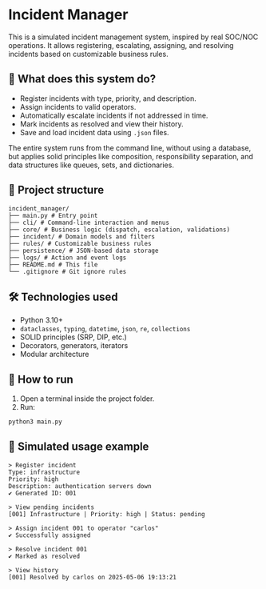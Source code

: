 # Incident Manager

This is a simulated incident management system, inspired by real SOC/NOC operations. It allows registering, escalating, assigning, and resolving incidents based on customizable business rules.

## 🎯 What does this system do?

- Register incidents with type, priority, and description.
- Assign incidents to valid operators.
- Automatically escalate incidents if not addressed in time.
- Mark incidents as resolved and view their history.
- Save and load incident data using `.json` files.

The entire system runs from the command line, without using a database, but applies solid principles like composition, responsibility separation, and data structures like queues, sets, and dictionaries.

## 🧱 Project structure

```
incident_manager/
├── main.py # Entry point
├── cli/ # Command-line interaction and menus
├── core/ # Business logic (dispatch, escalation, validations)
├── incident/ # Domain models and filters
├── rules/ # Customizable business rules
├── persistence/ # JSON-based data storage
├── logs/ # Action and event logs
├── README.md # This file 
└── .gitignore # Git ignore rules
```


## 🛠️ Technologies used

- Python 3.10+
- `dataclasses`, `typing`, `datetime`, `json`, `re`, `collections`
- SOLID principles (SRP, DIP, etc.)
- Decorators, generators, iterators
- Modular architecture

## 🚀 How to run

1. Open a terminal inside the project folder.
2. Run:

```bash
python3 main.py

```

## 🧪 Simulated usage example

```
> Register incident
Type: infrastructure
Priority: high
Description: authentication servers down
✔ Generated ID: 001

> View pending incidents
[001] Infrastructure | Priority: high | Status: pending

> Assign incident 001 to operator "carlos"
✔ Successfully assigned

> Resolve incident 001
✔ Marked as resolved

> View history
[001] Resolved by carlos on 2025-05-06 19:13:21
```